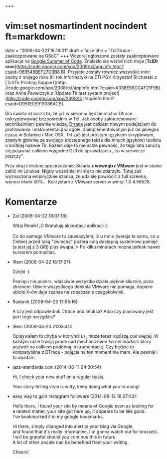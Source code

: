 +++
# vim:set nosmartindent nocindent ft=markdown:
date = "2008-04-22T16:16:01"
draft = false
title = "TclDtrace - zaakceptowane na GSoC"
+++
Wczoraj ogłoszone zostały zaakceptowane aplikacje na [Google Summer of
Code](http://code.google.com/soc/2008/). Znalazło się wśród nich moje [**TclDt
race**](http://code.google.com/soc/2008/tcl/appinfo.html?csaid=969545BEF27D3B8
B). Przyjęte zostały również wszystkie inne osoby z mojego roku (III rok
Informatyki na ETI PG): Krzysztof Blicharski z [Tcl/Tk Printing Support](http:
//code.google.com/soc/2008/tcl/appinfo.html?csaid=A338E58CC4F21F9B) oraz Anna
Pawelczyk z [Update Tk test system project](http://code.google.com/soc/2008/tc
l/appinfo.html?csaid=D951E0E919036ACB).

Dla świata oznacza to, że już w sierpniu będzie można Dtrace oskryptowywać
bezpośrednio w Tcl. Jak osoby zainteresowane technikalniami pewnie wiedzą,
[Dtrace](http://en.wikipedia.org/wiki/DTrace) jest całkiem nowym podejściem do
profilowania i instrumentacji w ogóle, zaimplementowanym już od jakiegoś czasu
w Solarisie i Mac OSX. Tcl zaś jest prostym językiem skryptowym, znanym
głównie ze swojego (dostępnego także dla innych języków) toolkitu o krótkiej
nazwie _Tk_. Razem daje to niemalże pewność, że tego lata zanczą się pojawiać
całkiem wygodne GUI do sprawdzania ,,co w serwerze piszczy''.

Przy okazji drobne spostrzeżenie: Solaris **z wewnątrz VMware** jest w stanie
zabić mi Linuksa. Nigdy wcześniej mi się to nie zdarzyło. Tutaj zaś wyznaczona
empirycznie szansa, że uda się powrócić z full screena, wynosi około 50%...
Korzystam z VMware server w wersji 1.0.4.56528.

# Komentarze

* Zal (2008-04-22 18:07:18): <p>Witaj Remik! ;D Gratuluję akceptacji aplikacji
  :] <br /> <br />Co do samego VMware to zauważyłem, iż u mnie (wersja ta sama,
  co u Ciebie) przed taką &quot;zwiechą&quot; pożera całą dostępną systemowi
  pamięć (a jest jej z 3 GiB) plus swapa ;&gt; Po kilku minutach można jednak
  nawet kursorem pomachać.</p>
* lRem (2008-04-22 18:17:27): <p>Dzięki :)</p>  <p>Pamięci nie pożera, właściwie
  wszystko działa pięknie ślicznie, poza ekranem. Ubicie wszystkiego dookoła
  VMware nie pomaga, dopiero ubicie X-ów daje szanse na zobaczenie
  czegokolwiek.</p>
* Radarek (2008-04-23 13:55:16): <p>A czy jest odpowiednik Dtrace pod linuksa?
  Albo czy planowany jest port tego narzędzia?</p>
* lRem (2008-04-23 21:03:41): <p>Opisywałem to chyba w którymś L+, może teraz
  napiszę coś więcej. W każdym razie trwają prace nad mechanizmem <em>kernel
  markers</em> który pozwoli na całkiem podobną instrumentację. Czy będzie to
  kompatybilne z DTrace - pojęcia na ten moment nie mam. Ale pewnie i to
  obadam.</p>
* jazz-standards.com (2014-08-11 04:30:54): <p>Hi, I check your new stuff on a
  regular basis.</p>  <p>Your story-telling style is witty, keep doing what
  you're doing!</p>
* easy way to gain Instagram followers (2014-08-12 18:27:42): <p>Hello there, I
  found your site by means of Google even as looking for <br /> a related
  matter, your site got here up, it appears to be like good.<br /> I've
  bookmarked it in my google bookmarks.</p>  <p>Hi there, simply changed into
  alert to your blog via Google,<br /> and found that it's really informative.
  I'm gonna watch out for brussels.<br /> I will be grateful should you continue
  this in future.<br /> A lot of other people can be benefited from your
  writing.</p>  <p>Cheers!</p>

